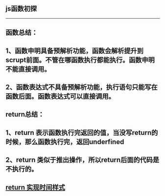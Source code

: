 > 
## js函数初探
---
函数总结：
---
1、函数申明具备预解析功能，函数会解析提升到scrupt前面。不管在哪函数执行都能执行。函数申明不能直接调用。
---
2、函数表达式不具备预解析功能，执行语句只能写在函数后面。函数表达式可以直接调用。
---
return总结：
---
1、return 表示函数执行完返回的值，当没写return的时候，那么函数执行完，返回underfined
---
2、return 类似于推出操作，所以return后面的代码是不执行的。
---
[return 实现时间样式](https://github.com/liancheng-zcy/liancheng-zcy.github.io/blob/master/img/js-jsj.png)
---

